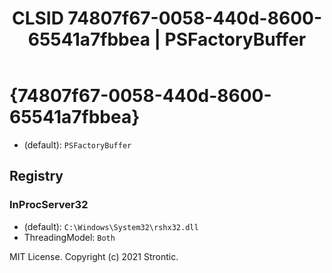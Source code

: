 ﻿---
title: "CLSID 74807f67-0058-440d-8600-65541a7fbbea | PSFactoryBuffer"
excerpt: What is COM-Object CLSID 74807f67-0058-440d-8600-65541a7fbbea?
---

# {74807f67-0058-440d-8600-65541a7fbbea}

* (default): `PSFactoryBuffer`

## Registry


### InProcServer32

* (default): `C:\Windows\System32\rshx32.dll`
* ThreadingModel: `Both`

MIT License. Copyright (c) 2021 Strontic.


